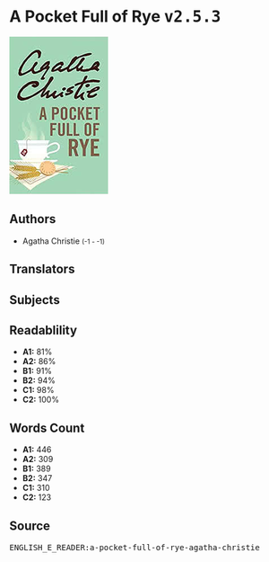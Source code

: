 # A Pocket Full of Rye <kbd>v2.5.3</kbd>

![](./cover.medium.jpg "")

## Authors


 - Agatha Christie <small>(-1 - -1)</small>

## Translators



## Subjects



## Readablility


 - **A1:** 81%
 - **A2:** 86%
 - **B1:** 91%
 - **B2:** 94%
 - **C1:** 98%
 - **C2:** 100%

## Words Count


 - **A1:** 446
 - **A2:** 309
 - **B1:** 389
 - **B2:** 347
 - **C1:** 310
 - **C2:** 123

## Source


<kbd>ENGLISH_E_READER:a-pocket-full-of-rye-agatha-christie</kbd>
